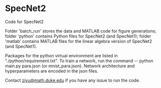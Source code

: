 # SpecNet2
Code for SpecNet2

Folder 'batch_run' stores the data and MATLAB code for figure generations; folder 'python' contains Python files for SpecNet2 (and SpecNet1); folder 'matlab' contains MATLAB files for the linear algebra version of SpecNet2 (and SpecNet1).


Packages for the python virtual environment are listed in "./python/requirement.txt". To train a network, run the command -- python main.py para.json (or mnist_para.json). Network architecture and hyperparameters are encoded in the json files.


Contact ziyu@math.duke.edu if you have any issue to run the code.
